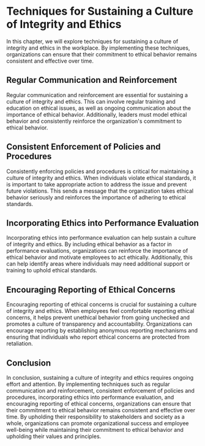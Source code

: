 # Techniques for Sustaining a Culture of Integrity and Ethics

In this chapter, we will explore techniques for sustaining a culture of integrity and ethics in the workplace. By implementing these techniques, organizations can ensure that their commitment to ethical behavior remains consistent and effective over time.

Regular Communication and Reinforcement
---------------------------------------

Regular communication and reinforcement are essential for sustaining a culture of integrity and ethics. This can involve regular training and education on ethical issues, as well as ongoing communication about the importance of ethical behavior. Additionally, leaders must model ethical behavior and consistently reinforce the organization's commitment to ethical behavior.

Consistent Enforcement of Policies and Procedures
-------------------------------------------------

Consistently enforcing policies and procedures is critical for maintaining a culture of integrity and ethics. When individuals violate ethical standards, it is important to take appropriate action to address the issue and prevent future violations. This sends a message that the organization takes ethical behavior seriously and reinforces the importance of adhering to ethical standards.

Incorporating Ethics into Performance Evaluation
------------------------------------------------

Incorporating ethics into performance evaluation can help sustain a culture of integrity and ethics. By including ethical behavior as a factor in performance evaluations, organizations can reinforce the importance of ethical behavior and motivate employees to act ethically. Additionally, this can help identify areas where individuals may need additional support or training to uphold ethical standards.

Encouraging Reporting of Ethical Concerns
-----------------------------------------

Encouraging reporting of ethical concerns is crucial for sustaining a culture of integrity and ethics. When employees feel comfortable reporting ethical concerns, it helps prevent unethical behavior from going unchecked and promotes a culture of transparency and accountability. Organizations can encourage reporting by establishing anonymous reporting mechanisms and ensuring that individuals who report ethical concerns are protected from retaliation.

Conclusion
----------

In conclusion, sustaining a culture of integrity and ethics requires ongoing effort and attention. By implementing techniques such as regular communication and reinforcement, consistent enforcement of policies and procedures, incorporating ethics into performance evaluation, and encouraging reporting of ethical concerns, organizations can ensure that their commitment to ethical behavior remains consistent and effective over time. By upholding their responsibility to stakeholders and society as a whole, organizations can promote organizational success and employee well-being while maintaining their commitment to ethical behavior and upholding their values and principles.
